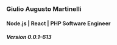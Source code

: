 
### Giulio Augusto Martinelli
#### Node.js | React | PHP Software Engineer
##### Version 0.0.1-613
